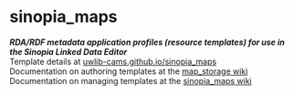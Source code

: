 # sinopia_maps
***RDA/RDF metadata application profiles (resource templates) for use in the Sinopia Linked Data Editor***  
Template details at [uwlib-cams.github.io/sinopia_maps](https://uwlib-cams.github.io/sinopia_maps/)  
Documentation on authoring templates at the [map_storage wiki](https://github.com/uwlib-cams/map_storage/wiki)  
Documentation on managing templates at the [sinopia_maps wiki](https://github.com/uwlib-cams/sinopia_maps/wiki)  
